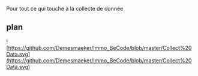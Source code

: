 
Pour tout ce qui touche à la collecte de donnée


## plan

![https://github.com/Demesmaeker/Immo_BeCode/blob/master/Collect%20Data.svg](https://github.com/Demesmaeker/Immo_BeCode/blob/master/Collect%20Data.svg)
